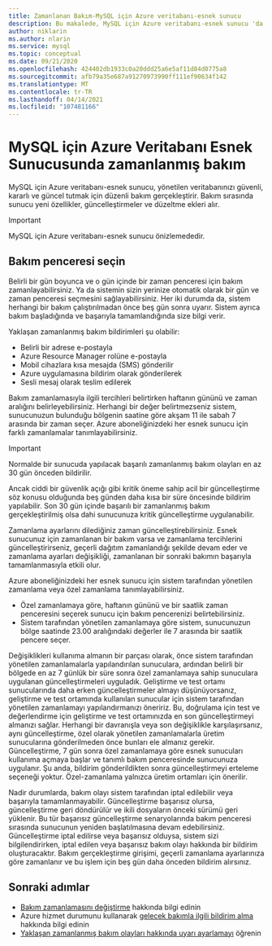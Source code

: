 ```yaml
---
title: Zamanlanan Bakım-MySQL için Azure veritabanı-esnek sunucu
description: Bu makalede, MySQL için Azure veritabanı-esnek sunucu 'da zamanlanmış bakım özelliği açıklanır.
author: niklarin
ms.author: nlarin
ms.service: mysql
ms.topic: conceptual
ms.date: 09/21/2020
ms.openlocfilehash: 424402db1933c0a20ddd25a6e5af11d84d0775a8
ms.sourcegitcommit: afb79a35e687a91270973990ff111ef90634f142
ms.translationtype: MT
ms.contentlocale: tr-TR
ms.lasthandoff: 04/14/2021
ms.locfileid: "107481166"
---
```

# <a name="scheduled-maintenance-in-azure-database-for-mysql--flexible-server"></a>MySQL için Azure Veritabanı Esnek Sunucusunda zamanlanmış bakım

MySQL için Azure veritabanı-esnek sunucu, yönetilen veritabanınızı güvenli, kararlı ve güncel tutmak için düzenli bakım gerçekleştirir. Bakım sırasında sunucu yeni özellikler, güncelleştirmeler ve düzeltme ekleri alır.

> [!IMPORTANT]
> MySQL için Azure veritabanı-esnek sunucu önizlemededir.

## <a name="select-a-maintenance-window"></a>Bakım penceresi seçin

Belirli bir gün boyunca ve o gün içinde bir zaman penceresi için bakım zamanlayabilirsiniz. Ya da sistemin sizin yerinize otomatik olarak bir gün ve zaman penceresi seçmesini sağlayabilirsiniz. Her iki durumda da, sistem herhangi bir bakım çalıştırılmadan önce beş gün sonra uyarır. Sistem ayrıca bakım başladığında ve başarıyla tamamlandığında size bilgi verir.

Yaklaşan zamanlanmış bakım bildirimleri şu olabilir:

* Belirli bir adrese e-postayla
* Azure Resource Manager rolüne e-postayla
* Mobil cihazlara kısa mesajda (SMS) gönderilir
* Azure uygulamasına bildirim olarak gönderilerek
* Sesli mesaj olarak teslim edilerek

Bakım zamanlamasıyla ilgili tercihleri belirtirken haftanın gününü ve zaman aralığını belirleyebilirsiniz. Herhangi bir değer belirtmezseniz sistem, sunucunuzun bulunduğu bölgenin saatine göre akşam 11 ile sabah 7 arasında bir zaman seçer. Azure aboneliğinizdeki her esnek sunucu için farklı zamanlamalar tanımlayabilirsiniz.

> [!IMPORTANT]
> Normalde bir sunucuda yapılacak başarılı zamanlanmış bakım olayları en az 30 gün önceden bildirilir.
>
> Ancak ciddi bir güvenlik açığı gibi kritik öneme sahip acil bir güncelleştirme söz konusu olduğunda beş günden daha kısa bir süre öncesinde bildirim yapılabilir. Son 30 gün içinde başarılı bir zamanlanmış bakım gerçekleştirilmiş olsa dahi sunucunuza kritik güncelleştirme uygulanabilir.

Zamanlama ayarlarını dilediğiniz zaman güncelleştirebilirsiniz. Esnek sunucunuz için zamanlanan bir bakım varsa ve zamanlama tercihlerini güncelleştirirseniz, geçerli dağıtım zamanlandığı şekilde devam eder ve zamanlama ayarları değişikliği, zamanlanan bir sonraki bakımın başarıyla tamamlanmasıyla etkili olur.

Azure aboneliğinizdeki her esnek sunucu için sistem tarafından yönetilen zamanlama veya özel zamanlama tanımlayabilirsiniz.  
* Özel zamanlamaya göre, haftanın gününü ve bir saatlik zaman penceresini seçerek sunucu için bakım pencerenizi belirtebilirsiniz.  
* Sistem tarafından yönetilen zamanlamaya göre sistem, sunucunuzun bölge saatinde 23.00 aralığındaki değerler ile 7 arasında bir saatlik pencere seçer.  

Değişiklikleri kullanıma almanın bir parçası olarak, önce sistem tarafından yönetilen zamanlamalarla yapılandırılan sunuculara, ardından belirli bir bölgede en az 7 günlük bir süre sonra özel zamanlamaya sahip sunuculara uygulanan güncelleştirmeleri uyguladık. Geliştirme ve test ortamı sunucularında daha erken güncelleştirmeler almayı düşünüyorsanız, geliştirme ve test ortamında kullanılan sunucular için sistem tarafından yönetilen zamanlamayı yapılandırmanızı öneririz. Bu, doğrulama için test ve değerlendirme için geliştirme ve test ortamınızda en son güncelleştirmeyi almanızı sağlar. Herhangi bir davranışla veya son değişiklikle karşılaşırsanız, aynı güncelleştirme, özel olarak yönetilen zamanlamalarla üretim sunucularına gönderilmeden önce bunları ele almanız gerekir. Güncelleştirme, 7 gün sonra özel zamanlamaya göre esnek sunucuları kullanıma açmaya başlar ve tanımlı bakım penceresinde sunucunuza uygulanır. Şu anda, bildirim gönderildikten sonra güncelleştirmeyi erteleme seçeneği yoktur. Özel-zamanlama yalnızca üretim ortamları için önerilir. 

Nadir durumlarda, bakım olayı sistem tarafından iptal edilebilir veya başarıyla tamamlanmayabilir. Güncelleştirme başarısız olursa, güncelleştirme geri döndürülür ve ikili dosyaların önceki sürümü geri yüklenir. Bu tür başarısız güncelleştirme senaryolarında bakım penceresi sırasında sunucunun yeniden başlatılmasına devam edebilirsiniz. Güncelleştirme iptal edilirse veya başarısız olduysa, sistem sizi bilgilendirirken, iptal edilen veya başarısız bakım olayı hakkında bir bildirim oluşturacaktır. Bakım gerçekleştirme girişimi, geçerli zamanlama ayarlarınıza göre zamanlanır ve bu işlem için beş gün daha önceden bildirim alırsınız. 

## <a name="next-steps"></a>Sonraki adımlar

* [Bakım zamanlamasını değiştirme](how-to-maintenance-portal.md) hakkında bilgi edinin
* Azure hizmet durumunu kullanarak [gelecek bakımla ilgili bildirim alma](../../service-health/service-notifications.md) hakkında bilgi edinin
* [Yaklaşan zamanlanmış bakım olayları hakkında uyarı ayarlamayı](../../service-health/resource-health-alert-monitor-guide.md) öğrenin
